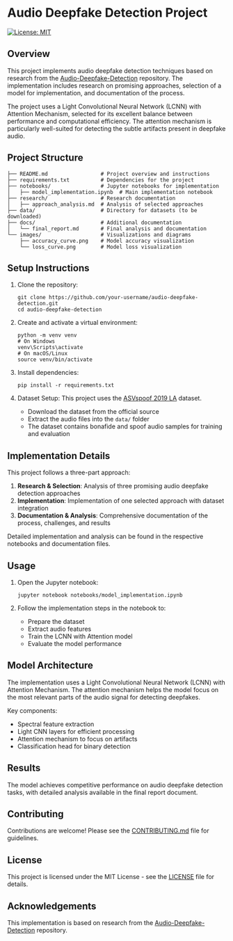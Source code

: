 # Audio Deepfake Detection Project

[![License: MIT](https://img.shields.io/badge/License-MIT-yellow.svg)](https://opensource.org/licenses/MIT)

## Overview
This project implements audio deepfake detection techniques based on research from the [Audio-Deepfake-Detection](https://github.com/media-sec-lab/Audio-Deepfake-Detection) repository. The implementation includes research on promising approaches, selection of a model for implementation, and documentation of the process.

The project uses a Light Convolutional Neural Network (LCNN) with Attention Mechanism, selected for its excellent balance between performance and computational efficiency. The attention mechanism is particularly well-suited for detecting the subtle artifacts present in deepfake audio.

## Project Structure
```
├── README.md                 # Project overview and instructions
├── requirements.txt          # Dependencies for the project
├── notebooks/                # Jupyter notebooks for implementation
│   ├── model_implementation.ipynb  # Main implementation notebook
├── research/                 # Research documentation
│   ├── approach_analysis.md  # Analysis of selected approaches
├── data/                     # Directory for datasets (to be downloaded)
├── docs/                     # Additional documentation
│   └── final_report.md       # Final analysis and documentation
└── images/                   # Visualizations and diagrams
    ├── accuracy_curve.png    # Model accuracy visualization
    └── loss_curve.png        # Model loss visualization
```

## Setup Instructions

1. Clone the repository:
   ```
   git clone https://github.com/your-username/audio-deepfake-detection.git
   cd audio-deepfake-detection
   ```

2. Create and activate a virtual environment:
   ```
   python -m venv venv
   # On Windows
   venv\Scripts\activate
   # On macOS/Linux
   source venv/bin/activate
   ```

3. Install dependencies:
   ```
   pip install -r requirements.txt
   ```

4. Dataset Setup:
   This project uses the [ASVspoof 2019 LA](https://datashare.ed.ac.uk/handle/10283/3336) dataset.
   - Download the dataset from the official source
   - Extract the audio files into the `data/` folder
   - The dataset contains bonafide and spoof audio samples for training and evaluation

## Implementation Details

This project follows a three-part approach:

1. **Research & Selection**: Analysis of three promising audio deepfake detection approaches
2. **Implementation**: Implementation of one selected approach with dataset integration
3. **Documentation & Analysis**: Comprehensive documentation of the process, challenges, and results

Detailed implementation and analysis can be found in the respective notebooks and documentation files.

## Usage

1. Open the Jupyter notebook:
   ```
   jupyter notebook notebooks/model_implementation.ipynb
   ```

2. Follow the implementation steps in the notebook to:
   - Prepare the dataset
   - Extract audio features
   - Train the LCNN with Attention model
   - Evaluate the model performance

## Model Architecture

The implementation uses a Light Convolutional Neural Network (LCNN) with Attention Mechanism. The attention mechanism helps the model focus on the most relevant parts of the audio signal for detecting deepfakes.

Key components:
- Spectral feature extraction
- Light CNN layers for efficient processing
- Attention mechanism to focus on artifacts
- Classification head for binary detection

## Results

The model achieves competitive performance on audio deepfake detection tasks, with detailed analysis available in the final report document.

## Contributing

Contributions are welcome! Please see the [CONTRIBUTING.md](CONTRIBUTING.md) file for guidelines.

## License

This project is licensed under the MIT License - see the [LICENSE](LICENSE) file for details.

## Acknowledgements

This implementation is based on research from the [Audio-Deepfake-Detection](https://github.com/media-sec-lab/Audio-Deepfake-Detection) repository.